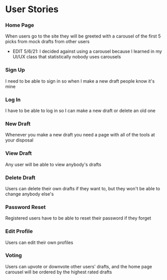 # User Stories

### Home Page
When users go to the site they will be greeted with a carousel of the first 5 picks from mock drafts from other users
* EDIT 5/6/21: I decided against using a carousel because I learned in my UI/UX class that statistically nobody uses carousels

### Sign Up
I need to be able to sign in so when I make a new draft people know it's mine

### Log In
I have to be able to log in so I can make a new draft or delete an old one

### New Draft
Whenever you make a new draft you need a page with all of the tools at your disposal

### View Draft
Any user will be able to view anybody's drafts

### Delete Draft
Users can delete their own drafts if they want to, but they won't be able to change anybody else's

### Password Reset
Registered users have to be able to reset their password if they forget

### Edit Profile
Users can edit their own profiles

### Voting
Users can upvote or downvote other users' drafts, and the home page carousel will be ordered by the highest rated drafts